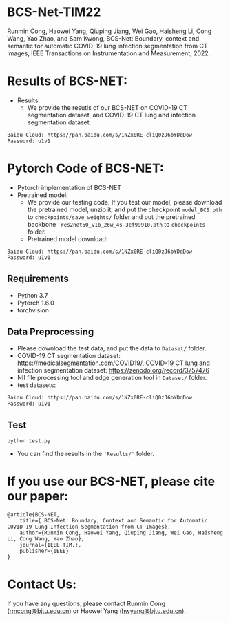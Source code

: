 # BCS-Net-TIM22
Runmin Cong, Haowei Yang, Qiuping Jiang, Wei Gao, Haisheng Li, Cong Wang, Yao Zhao, and Sam Kwong, BCS-Net: Boundary, context and semantic for automatic COVID-19 lung infection segmentation from CT images, IEEE Transactions on Instrumentation and Measurement, 2022.

# Results of  BCS-NET:
* Results:
  - We provide the resutls of our BCS-NET on COVID-19 CT segmentation dataset, and COVID-19 CT lung and infection segmentation dataset. 
```
Baidu Cloud: https://pan.baidu.com/s/1NZx0RE-cliQ0zJ6bYDqDow   Password: u1v1
```


# Pytorch Code of  BCS-NET:
* Pytorch implementation of  BCS-NET
* Pretrained model:
  - We provide our testing code. If you test our model, please download the pretrained model, unzip it, and put the checkpoint `model_BCS.pth` to `checkpoints/save_weights/` folder 
  and put the pretrained backbone ` res2net50_v1b_26w_4s-3cf99910.pth` to `checkpoints` folder.
  - Pretrained model download:
```
Baidu Cloud: https://pan.baidu.com/s/1NZx0RE-cliQ0zJ6bYDqDow   Password: u1v1
```

## Requirements

* Python 3.7
* Pytorch 1.6.0
* torchvision

## Data Preprocessing
* Please download the test data, and put the data to `Dataset/` folder.
* COVID-19 CT segmentation dataset: https://medicalsegmentation.com/COVID19/,  COVID-19 CT lung and infection segmentation dataset: https://zenodo.org/record/3757476
* NII file processing tool and edge generation tool in `Dataset/` folder. 
* test datasets:
```
Baidu Cloud: https://pan.baidu.com/s/1NZx0RE-cliQ0zJ6bYDqDow   Password: u1v1
```

## Test
```
python test.py
```

* You can find the results in the `'Results/'` folder.

# If you use our BCS-NET, please cite our paper:

    @article{BCS-NET,
        title={ BCS-Net: Boundary, Context and Semantic for Automatic COVID-19 Lung Infection Segmentation from CT Images},
        author={Runmin Cong, Haowei Yang, Qiuping Jiang, Wei Gao, Haisheng Li, Cong Wang, Yao Zhao},
        journal={IEEE TIM.},
        publisher={IEEE}
    }

# Contact Us:
If you have any questions, please contact Runmin Cong (rmcong@bjtu.edu.cn) or Haowei Yang (hwyang@bjtu.edu.cn).
